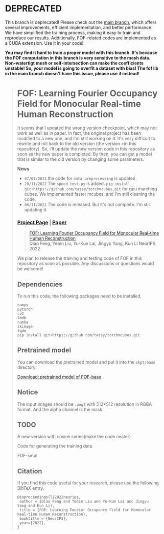 # DEPRECATED
This branch is deprecated! Please check out the [main branch](https://github.com/fengq1a0/FOF/), which offers several improvements, efficient implementation, and better performance. 
We have simplified the training process, making it easy to train and reproduce our results. Additionally, FOF-related codes are implemented as a CUDA extension. Use it in your code!

**You may find it hard to train a proper model with this branch. It's because the FOF computation in this branch is very sensitive to the mesh data. Non-watertigt mesh or self-intersection can make the coefficients unstable! So, your model is going to overfit a dataset with bias! The fof lib in the main branch doesn't have this issue, please use it instead!**

># FOF: Learning Fourier Occupancy Field for Monocular Real-time Human Reconstruction
>It seems that I updated the wrong version checkpoint, which may not work as well as in paper. In fact, the original project has been modified to a new one, and I'm still working on it. It's very difficult to rewrite and roll back to the old version (the version >in this repository). So, I'll update the new version code in this repository as soon as the new paper is completed. By then, you can get a model that is similar to the old version by changing some parameters.
>
>**News**
>* `07/01/2023` the code for `data preprocessing` is updated. 
>* `20/11/2022` The `speed_test.py` is added. `pip install git+https://github.com/tatsy/torchmcubes.git` for gpu marching cubes. We implemented faster mcubes, and I'm still cleaning the code.
>* `06/11/2022` The code is released. But it's not complete. I'm still updating it. 
>
>
>### [Project Page](http://cic.tju.edu.cn/faculty/likun/projects/FOF/index.html) | [Paper](http://cic.tju.edu.cn/faculty/likun/projects/FOF/imgs/FOF_paper.pdf) 
>
>
>
>> [FOF: Learning Fourier Occupancy Field for Monocular Real-time Human Reconstruction](http://cic.tju.edu.cn/faculty/likun/projects/FOF/imgs/FOF_paper.pdf)  
>> Qiao Feng, Yebin Liu, Yu-Kun Lai, Jingyu Yang, Kun Li
>> NeurIPS 2022
>
>We plan to release the training and testing code of FOF in this repository as soon as possible. Any discussions or questions would be welcome!
>
>## Dependencies
>
>To run this code, the following packages need to be installed.
>
>```
>numpy
>pytorch
>cv2
>lmdb
>numba
>skimage
>tqdm
>pip install git+https://github.com/tatsy/torchmcubes.git
>```
>
>## Pretrained model
>
>You can download the pretrained model and put it into the `ckpt/base` directory.
>
>[Download: pretrained model of FOF-base](https://pan.baidu.com/s/17xdfkT6UKtuX5w0nvSK6yw?pwd=89go)
>
>## Notice
>The input images should be `.png`s with 512*512 resolution in RGBA format. And the alpha channel is the mask.
>
>## TODO
>
>A new version with cosine series(make the code neater)
>
>Code for generating the training data
>
>FOF-smpl
>
>
>## Citation
>
>If you find this code useful for your research, please use the following BibTeX entry.
>
>```
>@inproceedings{li2022neurips,
>  author = {Qiao Feng and Yebin Liu and Yu-Kun Lai and Jingyu Yang and Kun Li},
>  title = {FOF: Learning Fourier Occupancy Field for Monocular Real-time Human Reconstruction},
>  booktitle = {NeurIPS},
>  year={2022},
>}
>```
